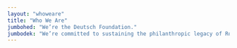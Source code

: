 ```yaml
---
layout: "whoweare"
title: "Who We Are"
jumbohed: "We’re the Deutsch Foundation."
jumbodek: "We’re committed to sustaining the philanthropic legacy of Robert and Florence Deutsch. The Foundation exists to promote innovation in the science and technology, arts, education and social justice."
---
```

